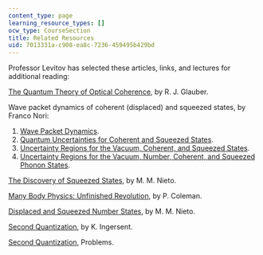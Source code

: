 ```yaml
---
content_type: page
learning_resource_types: []
ocw_type: CourseSection
title: Related Resources
uid: 7013331a-c908-ea8c-7236-459495b429bd
---
```


Professor Levitov has selected these articles, links, and lectures for additional reading:

[The Quantum Theory of Optical Coherence](http://prola.aps.org/abstract/PR/v130/i6/p2529_1), by R. J. Glauber.

Wave packet dynamics of coherent (displaced) and squeezed states, by Franco Nori:

1.  [Wave Packet Dynamics](http://www-personal.umich.edu/~nori/squeezed/animations2.htm).
2.  [Quantum Uncertainties for Coherent and Squeezed States](http://www-personal.umich.edu/~nori/squeezed/animations.htm).
3.  [Uncertainty Regions for the Vacuum, Coherent, and Squeezed States](http://www-personal.umich.edu/~nori/squeezed/figure1.htm).
4.  [Uncertainty Regions for the Vacuum, Number, Coherent, and Squeezed Phonon States](http://www-personal.umich.edu/~nori/squeezed/figure3.htm).

[The Discovery of Squeezed States](http://xxx.lanl.gov/abs/quant-ph/9708012), by M. M. Nieto.

[Many Body Physics: Unfinished Revolution](http://de.arxiv.org/abs/cond-mat/0307004), by P. Coleman.

[Displaced and Squeezed Number States](http://dx.doi.org/10.1016/S0375-9601(97)00183-7), by M. M. Nieto.

[Second Quantization](http://www.phys.ufl.edu/~kevin/teaching/6646/03spring/2nd-quant.pdf), by K. Ingersent.

[Second Quantization](http://minerva.tau.ac.il/physics/msc/4115/exercises/03/ex3-2002.pdf), Problems.
